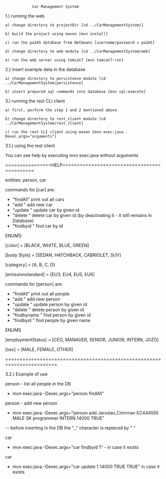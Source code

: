 				Car Management System

1.) running the web

	a) change directory to projectDir [cd ../CarManagementSystem/]

	b) build the project using maven [mvn install]

	c) run the pa165 database from Netbeans [username/password = pa165]

	d) change directory to web module [cd ../CarManagementSystem/web]

	e) run the web server using tomcat7 [mvn tomcat7:run]



2.) insert example data in the database

	a) change directory to persistence module [cd ../CarManagementSystem/persistence]

	b) insert prepared sql commands into database [mvn sql:execute]



3.) running the rest CLI client

	a) first, perform the step 1 and 2 mentioned above

	b) change directory to rest_client module [cd ../CarManagementSystem/rest_client]

	c) run the rest CLI client using maven [mvn exec:java -Dexec.args="arguments"]


3.1.) using the rest client
	
You can see help by executing mvn exec:java without arguments

================HELP============================================

entities: person, car

commands for [car] are: 

- "findAll"  print out all cars
- "add <vehicleRegPlate> <brand> <typeName> <VIN> <yearOfManufacture> <bodystyle> <numberOfSeats> <mileage> <color> <category> <emissionStandard> <availability> <isActive>" add new car
- "update <id> <mileage> <availability> <isActive>"  update car by given id
- "delete <id>"    delete car by given id (by deactivating it - it still remains in Database)
- "findbyid <id>" find car by id

ENUMS:

[color] = [BLACK, WHITE, BLUE, GREEN]

[body Style] = [SEDAN, HATCHBACK, CABRIOLET, SUV]

[category] = [A, B, C, D]

[emissionstandard] = [EU3, EU4, EU5, EU6]



commands for [person] are:
 
- "findAll" print out all people
- "add <name> <IdentificationNumber> <sex> <nationality> <position>  <employmentStatus> <salary> <isActive>" add new person
- "update <id> <name> <position> <nationality> <salary> <employmentStatus> <isActive>" update person by given id
- "delete <id>" delete person by given id
- "findbyname <id>" find person by given id
- "findbyid <id>" find people by given name

ENUMS

[employmentStatus] = [CEO, MANAGER, SENIOR, JUNIOR, INTERN, JOZO]

[sex] = [MALE, FEMALE, OTHER]

========================================================================

3.2.) Example of use

person - list all people in the DB
- mvn exec:java -Dexec.args="person findAll"

person - add new person
- mvn exec:java -Dexec.args="person add Jaroslav_Cimrman EC444555 MALE SK programmer INTERN 14000 TRUE"

-- before inserting in the DB the "_" character is replaced by " "

car
- mvn exec:java -Dexec.args="car findbyid 1" - in case it exists

car
- mvn exec:java -Dexec.args="car update 1 14000 TRUE TRUE" in case it exists
